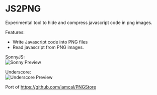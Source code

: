 # JS2PNG
Experimental tool to hide and compress javascript code in png images.<br/>

Features:
 - Write Javascript code into PNG files
 - Read javascript from PNG images.

SonnyJS:<br/>
![Sonny Preview](http://i.imgur.com/dsrcp3x.png)

Underscore:<br/>
![Underscore Preview](http://i.imgur.com/dtGJRQk.png)
 
Port of https://github.com/iamcal/PNGStore